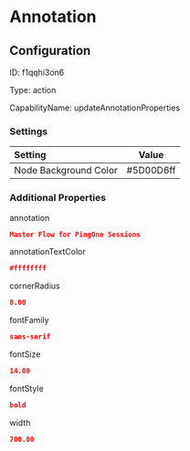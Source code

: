 # Annotation
## Configuration
ID:  f1qqhi3on6

Type: action 

CapabilityName: updateAnnotationProperties

### Settings
| Setting | Value  |
| :------------------------ | ---------------------------------------- |
| Node Background Color | #5D00D6ff | 

 




### Additional Properties
annotation
 ```json 
Master Flow for PingOne Sessions
```


annotationTextColor
 ```json 
#ffffffff
```


cornerRadius
 ```json 
8.00
```


fontFamily
 ```json 
sans-serif
```


fontSize
 ```json 
14.00
```


fontStyle
 ```json 
bold
```


width
 ```json 
700.00
```



